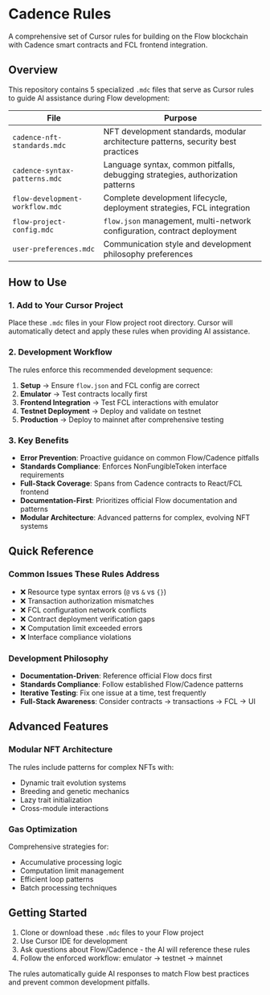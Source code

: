# Cadence Rules

A comprehensive set of Cursor rules for building on the Flow blockchain with Cadence smart contracts and FCL frontend integration.

## Overview

This repository contains 5 specialized `.mdc` files that serve as Cursor rules to guide AI assistance during Flow development:

| File | Purpose |
|------|---------|
| `cadence-nft-standards.mdc` | NFT development standards, modular architecture patterns, security best practices |
| `cadence-syntax-patterns.mdc` | Language syntax, common pitfalls, debugging strategies, authorization patterns |
| `flow-development-workflow.mdc` | Complete development lifecycle, deployment strategies, FCL integration |
| `flow-project-config.mdc` | `flow.json` management, multi-network configuration, contract deployment |
| `user-preferences.mdc` | Communication style and development philosophy preferences |

## How to Use

### 1. Add to Your Cursor Project
Place these `.mdc` files in your Flow project root directory. Cursor will automatically detect and apply these rules when providing AI assistance.

### 2. Development Workflow
The rules enforce this recommended development sequence:
1. **Setup** → Ensure `flow.json` and FCL config are correct
2. **Emulator** → Test contracts locally first
3. **Frontend Integration** → Test FCL interactions with emulator
4. **Testnet Deployment** → Deploy and validate on testnet
5. **Production** → Deploy to mainnet after comprehensive testing

### 3. Key Benefits
- **Error Prevention**: Proactive guidance on common Flow/Cadence pitfalls
- **Standards Compliance**: Enforces NonFungibleToken interface requirements
- **Full-Stack Coverage**: Spans from Cadence contracts to React/FCL frontend
- **Documentation-First**: Prioritizes official Flow documentation and patterns
- **Modular Architecture**: Advanced patterns for complex, evolving NFT systems

## Quick Reference

### Common Issues These Rules Address
- ❌ Resource type syntax errors (`@` vs `&` vs `{}`)
- ❌ Transaction authorization mismatches  
- ❌ FCL configuration network conflicts
- ❌ Contract deployment verification gaps
- ❌ Computation limit exceeded errors
- ❌ Interface compliance violations

### Development Philosophy
- **Documentation-Driven**: Reference official Flow docs first
- **Standards Compliance**: Follow established Flow/Cadence patterns
- **Iterative Testing**: Fix one issue at a time, test frequently
- **Full-Stack Awareness**: Consider contracts → transactions → FCL → UI

## Advanced Features

### Modular NFT Architecture
The rules include patterns for complex NFTs with:
- Dynamic trait evolution systems
- Breeding and genetic mechanics  
- Lazy trait initialization
- Cross-module interactions

### Gas Optimization
Comprehensive strategies for:
- Accumulative processing logic
- Computation limit management
- Efficient loop patterns
- Batch processing techniques

## Getting Started

1. Clone or download these `.mdc` files to your Flow project
2. Use Cursor IDE for development
3. Ask questions about Flow/Cadence - the AI will reference these rules
4. Follow the enforced workflow: emulator → testnet → mainnet

The rules automatically guide AI responses to match Flow best practices and prevent common development pitfalls. 